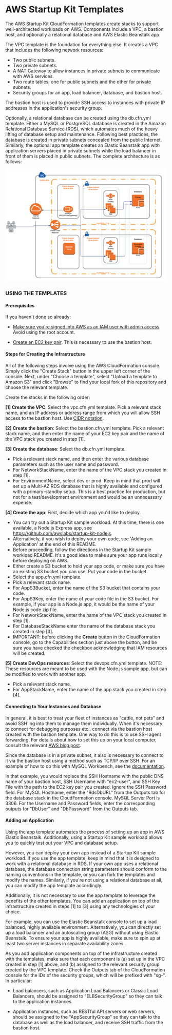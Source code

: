 # AWS Startup Kit Templates

The AWS Startup Kit CloudFormation templates create stacks to support well-architected
workloads on AWS. Components include a VPC, a bastion host, and optionally a relational
database and AWS Elastic Beanstalk app.  

The VPC template is the foundation for everything else. It creates a VPC that includes
the following network resources:
- Two public subnets.
- Two private subnets.
- A NAT Gateway to allow instances in private subnets to communicate with AWS services.
- Two route tables, one for public subnets and the other for private subnets.
- Security groups for an app, load balancer, database, and bastion host.
    
The bastion host is used to provide SSH access to instances with private IP addresses in
the application's security group.    

Optionally, a relational database can be created using the db.cfn.yml template. Either
a MySQL or PostgreSQL database is created in the Amazon Relational Database Service
(RDS), which automates much of the heavy lifting of database setup and maintenance.
Following best practices, the database is created in private subnets concealed from the 
public Internet.  Similarly, the optional app template creates an Elastic Beanstalk app
with application servers placed in private subnets while the load balancer in front of
them is placed in public subnets.  The complete architecture is as follows:  

![Architecture](images/architecture.png)

### USING THE TEMPLATES

#### Prerequisites

If you haven't done so already:

- [Make sure you're signed into AWS as an IAM user with admin access](http://docs.aws.amazon.com/IAM/latest/UserGuide/getting-started_create-admin-group.html).
Avoid using the root account.


- [Create an EC2 key pair](http://docs.aws.amazon.com/AWSEC2/latest/UserGuide/ec2-key-pairs.html#having-ec2-create-your-key-pair). This is necessary to use the bastion host.

#### Steps for Creating the Infrastructure

All of the following steps involve using the AWS CloudFormation console. Simply
click the "Create Stack" button in the upper left corner of the console. Next,
under "Choose a template", select "Upload a template to Amazon S3" and click
"Browse" to find your local fork of this repository and choose the relevant template.

Create the stacks in the following order:

**[1] Create the VPC**: Select the vpc.cfn.yml template. Pick a relevant stack
name, and an IP address or address range from which you will allow SSH access
to the bastion host. Use [CIDR notation](https://en.wikipedia.org/wiki/Classless_Inter-Domain_Routing).

**[2] Create the bastion**: Select the bastion.cfn.yml template. Pick a relevant
stack name, and then enter the name of your EC2 key pair and the name of the VPC
stack you created in step [1]. 

**[3] Create the database**: Select the db.cfn.yml template. 
- Pick a relevant stack name, and then enter the various database parameters such
as the user name and password. 
- For NetworkStackName, enter the name of the VPC stack you created in step [1]. 
- For EnvironmentName, select dev or prod.  Keep in mind that prod will set up a 
Multi-AZ RDS database that is highly available and configured with a primary-standby
setup. This is a best practice for production, but not for a test/development environment
and would be an unnecessary expense.

**[4] Create the app**: First, decide which app you'd like to deploy.
- You can try out a Startup Kit sample workload.  At this time, there is one available,
a Node.js Express app, see https://github.com/awslabs/startup-kit-nodejs.  
- Alternatively, if you wish to deploy your own code, see 'Adding an Application'
at the end of this README.
- Before proceeding, follow the directions in the Startup Kit sample workload README.
It's a good idea to make sure your app runs locally before deploying on AWS.
- Either create a S3 bucket to hold your app code, or make sure you have an existing S3 bucket you can use.  Put your code in the bucket.
- Select the app.cfn.yml template. 
- Pick a relevant stack name. 
- For AppS3Bucket, enter the name of the S3 bucket that contains your code.
- For AppS3Key, enter the name of your code file in the S3 bucket.  For example, if your
app is a Node.js app, it would be the name of your Node.js code zip file. 
- For NetworkStackName, enter the name of the VPC stack you created in step [1].
- For DatabaseStackName enter the name of the database stack you created in step [3].  
- IMPORTANT:  before clicking the **Create** button in the CloudFormation console, 
go to the Capabilities section just above the button, and be sure you have checked the
checkbox acknowledging that IAM resources will be created.  

**[5] Create DevOps resources**: Select the devops.cfn.yml template. NOTE:  These resources
are meant to be used with the Node.js sample app, but can be modified to work with another app.  
- Pick a relevant stack name. 
- For AppStackName, enter the name of the app stack you created in step [4].

#### Connecting to Your Instances and Database

In general, it is best to treat your fleet of instances as "cattle, not pets" and
avoid SSH'ing into them to manage them individually. When it's necessary to connect
for debugging purposes etc., connect via the bastion host created with the bastion
template. One way to do this is to use SSH agent forwarding. For details about how
to set this up on your local computer, consult the relevant [AWS blog post](https://aws.amazon.com/blogs/security/securely-connect-to-linux-instances-running-in-a-private-amazon-vpc).

Since the database is in a private subnet, it also is necessary to connect to it via
the bastion host using a method such as TCP/IP over SSH. For an example of how 
to do this with MySQL Workbench, see the [documentation](http://dev.mysql.com/doc/workbench/en/wb-mysql-connections-methods-ssh.html).  

In that example, you would replace the SSH Hostname with the public DNS name of
your bastion host, SSH Username with "ec2-user", and SSH Key File with the path 
to the EC2 key pair you created. Ignore the SSH Password field. For MySQL Hostname,
enter the "RdsDbURL" from the Outputs tab for the database stack in the CloudFormation
console. MySQL Server Port is 3306. For the Username and Password fields, enter the 
corresponding outputs for "DbUser" and "DbPassword" from the Outputs tab.


#### Adding an Application

Using the app template automates the process of setting up an app in AWS Elastic
Beanstalk. Additionally, using a Startup Kit sample workload allows you to quickly
test out your VPC and database setup.

However, you can deploy your own app instead of a Startup Kit sample workload.  If
you use the app template, keep in mind that it is designed to work with a relational
database in RDS.  If your own app uses a relational database, the database connection
string parameters should conform to the naming conventions in the template, or you
can fork the templates and modify the names.  Similarly, if you're not using a
relational database at all, you can modify the app template accordingly.

Additionally, it is not necessary to use the app template to leverage the benefits 
of the other templates. You can add an application on top of the infrastructure created
in steps [1] to [3] using any technologies of your choice.

For example, you can use the Elastic Beanstalk console to set up a load balanced,
highly available environment. Alternatively, you can directly set up a load balancer
and an autoscaling group (ASG) without using Elastic Beanstalk. To ensure your app
is highly available, make sure to spin up at least two server instances in separate
availability zones.  

As you add application components on top of the infrastructure created with the
templates, make sure that each component is (a) set up in the VPC created in
step [1] above, and (b) assigned to the relevant security group created by the
VPC template. Check the Outputs tab of the CloudFormation console for the IDs
of the security groups, which will be prefixed with "sg-". In particular:

- Load balancers, such as Application Load Balancers or Classic Load Balancers,
should be assigned to "ELBSecurityGroup" so they can talk to the application
instances.

- Application instances, such as RESTful API servers or web servers, should be
assigned to the "AppSecurityGroup" so they can talk to the database as
well as the load balancer, and receive SSH traffic from the bastion host.


